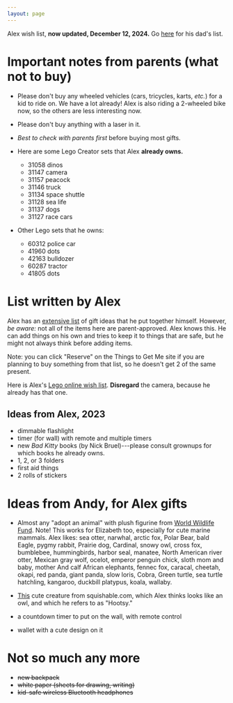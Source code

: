 ```yaml
---
layout: page
---
```


Alex wish list, **now updated, December 12, 2024.** Go
[here](/birthday-party/list.html) for his dad's list.

# Important notes from parents (what not to buy)

- Please don't buy any wheeled vehicles (cars, tricycles, karts,
  *etc.*) for a kid to ride on. We have a lot already! Alex is also
  riding a 2-wheeled bike now, so the others are less interesting now.

- Please don't buy anything with a laser in it.

- *Best to check with parents first* before buying most gifts.

- Here are some Lego Creator sets that Alex **already owns.**
    - 31058 dinos
    - 31147 camera
    - 31157 peacock
    - 31146 truck
    - 31134 space shuttle
    - 31128 sea life
    - 31137 dogs
    - 31127 race cars

- Other Lego sets that he owns:
    - 60312 police car
    - 41960 dots
    - 42163 bulldozer
    - 60287 tractor
    - 41805 dots




# List written by Alex

Alex has an [extensive list](https://www.thingstogetme.com/alex-wish)
of gift ideas that he put together himself. However, *be aware:* not
all of the items here are parent-approved. Alex knows this. He can add
things on his own and tries to keep it to things that are safe, but he
might not always think before adding items.

Note: you can click "Reserve" on the Things to Get Me site if you are
planning to buy something from that list, so he doesn't get 2 of the
same present.

Here is Alex's [Lego online wish
list](https://www.lego.com/shared-wishlist/3935faa2-7dca-4bf1-a282-8dca3f7cc09f).
**Disregard** the camera, because he already has that one.

## Ideas from Alex, 2023

- dimmable flashlight
- timer (for wall) with remote and multiple timers
- new *Bad Kitty* books (by Nick Bruel)---please consult grownups for which books he already owns.
- 1, 2, or 3 folders
- first aid things
- 2 rolls of stickers




# Ideas from Andy, for Alex gifts

- Almost any "adopt an animal" with plush figurine from [World
  Wildlife
  Fund](https://gifts.worldwildlife.org/gift-center/gifts/Species-Adoptions.aspx?sort=2).
  Note! This works for Elizabeth too, especially for cute marine
  mammals. Alex likes: sea otter, narwhal, arctic fox, Polar Bear,
  bald Eagle, pygmy rabbit, Prairie dog, Cardinal, snowy owl, cross
  fox, bumblebee, hummingbirds, harbor seal, manatee, North American
  river otter, Mexican gray wolf, ocelot, emperor penguin chick, sloth
  mom and baby, mother And calf African elephants, fennec fox,
  caracal, cheetah, okapi, red panda, giant panda, slow loris, Cobra,
  Green turtle, sea turtle hatchling, kangaroo, duckbill platypus,
  koala, wallaby.

- [This](https://www.squishable.com/mm5/merchant.mvc?Screen=PROD&Product_Code=mini_plague_doctor_7)
    cute creature from squishable.com, which Alex thinks looks like an
    owl, and which he refers to as "Hootsy."

- a countdown timer to put on the wall, with remote control

- wallet with a cute design on it




# Not so much any more

- ~~new backpack~~
- ~~white paper (sheets for drawing, writing)~~
- ~~kid-safe wireless Bluetooth headphones~~
